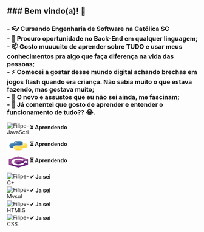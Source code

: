 <h2> ### Bem vindo(a)! 👋 </h2>
  <p2><h3>
- 👓 Cursando Engenharia de Software na Católica SC </br>
- 🚩 Procuro oportunidade no Back-End em qualquer linguagem;</br>
- 📫 Gosto muuuuito de aprender sobre TUDO e usar meus conhecimentos pra algo que faça diferença na vida das pessoas;</br>
- ⚡ Comecei a gostar desse mundo digital achando brechas em jogos flash quando era criança. Não sabia muito o que estava fazendo, mas gostava muito; </br>
- 💫 O novo e assustos que eu não sei ainda, me fascinam;</br>
- 🔸 Já comentei que gosto de aprender e entender o funcionamento de tudo?? 😂.</br>
</h3>
  </p2>




<img align="left" alt="Filipe-JavaScript" height="30" width="60" src="https://img.shields.io/badge/JavaScript-323330?style=for-the-badge&logo=javascript&logoColor=F7DF1E">
     <h4 style="display: inline_block"> ⏳ Aprendendo </h4>
 
  <img align="left" alt="Filipe-Python" height="30" width="60" src="https://raw.githubusercontent.com/devicons/devicon/master/icons/python/python-original.svg">
     <h4 style="display: inline_block"> ⏳ Aprendendo </h4>
     
  <img align="left" border-radius= 25px alt="Filipe-C#" height="30" width="60" src="https://raw.githubusercontent.com/devicons/devicon/master/icons/csharp/csharp-original.svg">
     <h4 style="display: inline_block"> ⏳ Aprendendo </h4>
     
  <img align="left" style="display: inline_block" alt="Filipe-C+" height="30" width="60" src="https://img.shields.io/badge/C-00599C?style=for-the-badge&logo=c&logoColor=white">
     <h4 style="display: inline_block"> ✔ Ja sei </h4>
    
  <img align="left" alt="Filipe-Mysql" height="30" width="60" src="https://img.shields.io/badge/MySQL-00000F?style=for-the-badge&logo=mysql&logoColor=white">
     <h4 style="display: inline_block"> ✔ Ja sei </h4>
     
  <img align="left" alt="Filipe-HTML5" height="30" width="60" src="https://img.shields.io/badge/HTML5-E34F26?style=for-the-badge&logo=html5&logoColor=white">
     <h4 style="display: inline_block"> ✔ Ja sei </h4>
     
  <img align="left" alt="Filipe-CSS" height="30" width="60" src="https://img.shields.io/badge/CSS3-1572B6?style=for-the-badge&logo=css3&logoColor=white">
     <h4 style="display: inline_block"> ✔ Ja sei </h4>
     
